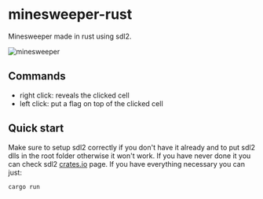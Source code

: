 # minesweeper-rust
Minesweeper made in rust using sdl2.

![minesweeper](https://user-images.githubusercontent.com/66211581/197833208-aaa3ea82-42e0-4d92-9f27-e8de74ea7c56.png)

## Commands
- right click: reveals the clicked cell
- left click: put a flag on top of the clicked cell

## Quick start
Make sure to setup sdl2 correctly if you don't have it already and to put sdl2 dlls in the root folder otherwise it won't work.
If you have never done it you can check sdl2 [crates.io](https://crates.io/crates/sdl2) page.
If you have everything necessary you can just:

```Console
cargo run
```
